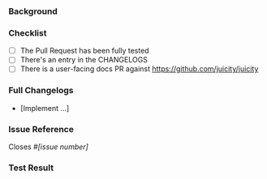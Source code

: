 <!-- NOTE: Please read the CONTRIBUTING.md guidelines before submitting your patch, and ensure you followed them all: https://github.com/daeuniverse/dae/blob/master/CONTRIBUTING.md -->

### Background

<!--- Why is this change required? What problem does it solve? -->

### Checklist

- [ ] The Pull Request has been fully tested
- [ ] There's an entry in the CHANGELOGS
- [ ] There is a user-facing docs PR against https://github.com/juicity/juicity

### Full Changelogs

- [Implement ...]

### Issue Reference

<!--- If it fixes an open issue, please link to the issue here. -->

Closes #_[issue number]_

### Test Result

<!--- Attach test result here. -->
